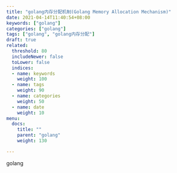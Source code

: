 ```yaml
---
title: "golang内存分配机制(Golang Memory Allocation Mechanism)"
date: 2021-04-14T11:40:54+08:00
keywords: ["golang"]
categories: ["golang"]
tags: ["golang", "golang内存分配"]
draft: true
related:
  threshold: 80
  includeNewer: false
  toLower: false
  indices:
  - name: keywords
    weight: 100
  - name: tags
    weight: 90
  - name: categories
    weight: 50
  - name: date
    weight: 10
menu:
  docs:
    title: ""
    parent: "golang"
    weight: 130

---
```


golang 